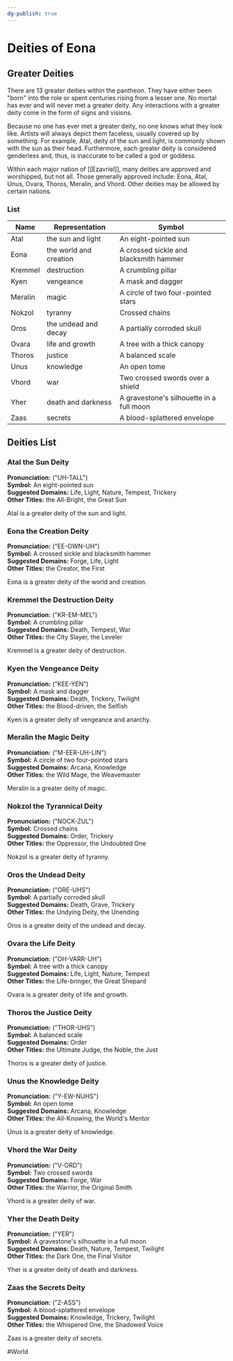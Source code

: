 ```yaml
---
dg-publish: true
---
```


# Deities of Eona
## Greater Deities
There are 13 greater deities within the pantheon. They have either been "born" into the role or spent centuries rising from a lesser one. No mortal has ever and will never met a greater deity. Any interactions with a greater deity come in the form of signs and visions. 

Because no one has ever met a greater deity, no one knows what they look like. Artists will always depict them faceless, usually covered up by something. For example, Atal, deity of the sun and light, is commonly shown with the sun as their head. Furthermore, each greater deity is considered genderless and, thus, is inaccurate to be called a god or goddess. 

Within each major nation of [[Ezavriel]], many deities are approved and worshipped, but not all. Those generally approved include: Eona, Atal, Unus, Ovara, Thoros, Meralin, and Vhord. Other deities may be allowed by certain nations. 

### List
| Name    | Representation         | Symbol                                   |
| ------- | ---------------------- | ---------------------------------------- |
| Atal    | the sun and light      | An eight-pointed sun                     |
| Eona    | the world and creation | A crossed sickle and blacksmith hammer   |
| Kremmel | destruction            | A crumbling pillar                       |
| Kyen    | vengeance              | A mask and dagger                        |
| Meralin | magic                  | A circle of two four-pointed stars       |
| Nokzol  | tyranny                | Crossed chains                           |
| Oros    | the undead and decay   | A partially corroded skull               |
| Ovara   | life and growth        | A tree with a thick canopy               |
| Thoros  | justice                | A balanced scale                         |
| Unus    | knowledge              | An open tome                             |
| Vhord   | war                    | Two crossed swords over a shield         |
| Yher    | death and darkness     | A gravestone's silhouette in a full moon |
| Zaas    | secrets                | A blood-splattered envelope              |

## Deities List
### Atal the Sun Deity
**Pronunciation:** ("UH-TALL")  
**Symbol:** An eight-pointed sun  
**Suggested Domains:** Life, Light, Nature, Tempest, Trickery  
**Other Titles:** the All-Bright, the Great Sun  

Atal is a greater deity of the sun and light. 

### Eona the Creation Deity
**Pronunciation:** ("EE-OWN-UH")  
**Symbol:** A crossed sickle and blacksmith hammer  
**Suggested Domains:** Forge, Life, Light  
**Other Titles:** the Creator, the First  

Eona is a greater deity of the world and creation. 

### Kremmel the Destruction Deity
**Pronunciation:** ("KR-EM-MEL")  
**Symbol:** A crumbling pillar  
**Suggested Domains:** Death, Tempest, War  
**Other Titles:** the City Slayer, the Leveler  

Kremmel is a greater deity of destruction.

### Kyen the Vengeance Deity 
**Pronunciation:** ("KEE-YEN")  
**Symbol:** A mask and dagger  
**Suggested Domains:** Death, Trickery, Twilight  
**Other Titles:** the Blood-driven, the Selfish  

Kyen is a greater deity of vengeance and anarchy.

### Meralin the Magic Deity
**Pronunciation:** ("M-EER-UH-LIN")  
**Symbol:** A circle of two four-pointed stars  
**Suggested Domains:** Arcana, Knowledge  
**Other Titles:** the Wild Mage, the Weavemaster  

Meralin is a greater deity of magic. 

### Nokzol the Tyrannical Deity
**Pronunciation:** ("NOCK-ZUL")  
**Symbol:** Crossed chains  
**Suggested Domains:** Order, Trickery  
**Other Titles:** the Oppressor, the Undoubted One  

Nokzol is a greater deity of tyranny. 

### Oros the Undead Deity
**Pronunciation:** ("ORE-UHS")  
**Symbol:** A partially corroded skull  
**Suggested Domains:** Death, Grave, Trickery  
**Other Titles:** the Undying Deity, the Unending  

Oros is a greater deity of the undead and decay. 

### Ovara the Life Deity
**Pronunciation:** ("OH-VARR-UH")  
**Symbol:** A tree with a thick canopy  
**Suggested Domains:** Life, Light, Nature, Tempest  
**Other Titles:** the Life-bringer, the Great Shepard    

Ovara is a greater deity of life and growth. 

### Thoros the Justice Deity
**Pronunciation:** ("THOR-UHS")  
**Symbol:** A balanced scale  
**Suggested Domains:** Order  
**Other Titles:** the Ultimate Judge, the Noble, the Just  

Thoros is a greater deity of justice. 

### Unus the Knowledge Deity
**Pronunciation:** ("Y-EW-NUHS")  
**Symbol:** An open tome  
**Suggested Domains:** Arcana, Knowledge  
**Other Titles:** the All-Knowing, the World's Mentor  

Unus is a greater deity of knowledge. 

### Vhord the War Deity
**Pronunciation:** ("V-ORD")  
**Symbol:** Two crossed swords  
**Suggested Domains:** Forge, War  
**Other Titles:** the Warrior, the Original Smith  

Vhord is a greater deity of war. 

### Yher the Death Deity
**Pronunciation:** ("YER")  
**Symbol:** A gravestone's silhouette in a full moon  
**Suggested Domains:** Death, Nature, Tempest, Twilight  
**Other Titles:** the Dark One, the Final Visitor  

Yher is a greater deity of death and darkness. 

### Zaas the Secrets Deity
**Pronunciation:** ("Z-ASS")  
**Symbol:** A blood-splattered envelope  
**Suggested Domains:** Knowledge, Trickery, Twilight  
**Other Titles:** the Whispered One, the Shadowed Voice

Zaas is a greater deity of secrets. 

#World